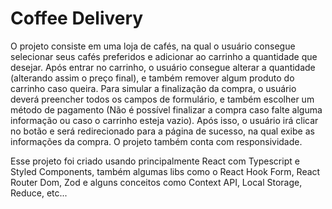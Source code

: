 <h1>Coffee Delivery</h1>

<p>O projeto consiste em uma loja de cafés, na qual o usuário consegue selecionar seus cafés preferidos e adicionar ao carrinho a quantidade que desejar. Após entrar no carrinho, o usuário consegue alterar a quantidade (alterando assim o preço final), e também remover algum produto do carrinho caso queira. Para simular a finalização da compra, o usuário deverá preencher todos os campos de formulário, e também escolher um método de pagamento (Não é possível finalizar a compra caso falte alguma informação ou caso o carrinho esteja vazio). Após isso, o usuário irá clicar no botão e será redirecionado para a página de sucesso, na qual exibe as informações da compra. O projeto também conta com responsividade.
  

Esse projeto foi criado usando principalmente React com Typescript e Styled Components, também algumas libs como o React Hook Form, React Router Dom, Zod e alguns conceitos como Context API, Local Storage, Reduce, etc...</p>
